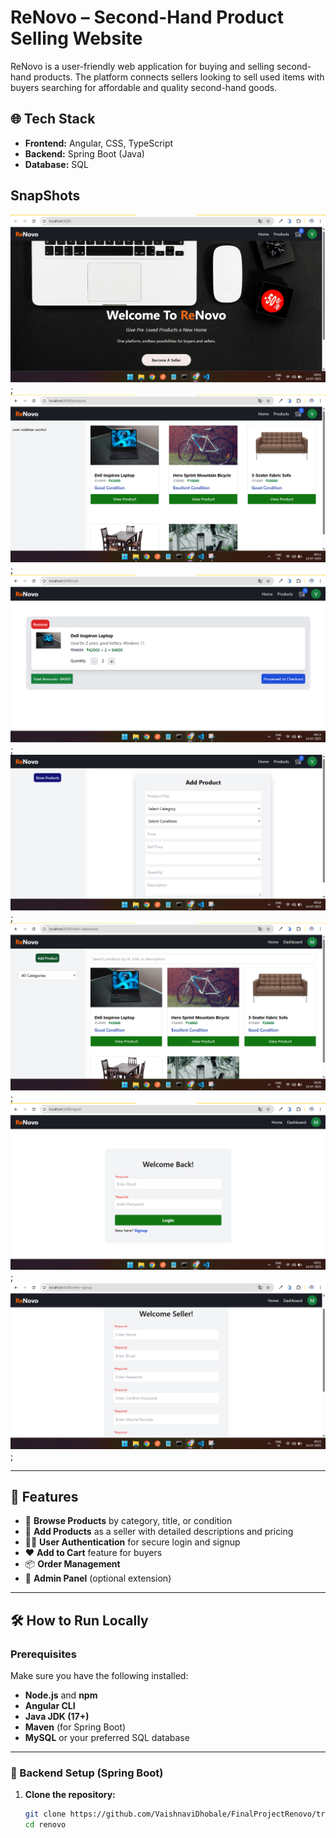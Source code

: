 # ReNovo – Second-Hand Product Selling Website
ReNovo is a user-friendly web application for buying and selling second-hand products. The platform connects sellers looking to sell used items with buyers searching for affordable and quality second-hand goods.

## 🌐 Tech Stack

- **Frontend:** Angular, CSS, TypeScript
- **Backend:** Spring Boot (Java)
- **Database:** SQL 

## SnapShots
![Homepage](./ReNovo-View/public/assets/Home.png);
![Product](./ReNovo-View/public/assets/product.png);
![Cart](./ReNovo-View/public/assets/Cart.png);
![Add Product](./ReNovo-View/public/assets/AddProduct.png);
![Seller Dahboard](./ReNovo-View/public/assets/SellerDasboard.png);
![Login](./ReNovo-View/public/assets/Login.png);
![Signup](./ReNovo-View/public/assets/Signup.png);

---

## 🚀 Features

- 🛒 **Browse Products** by category, title, or condition
- 🧾 **Add Products** as a seller with detailed descriptions and pricing
- 🧍‍♂️ **User Authentication** for secure login and signup
- ❤️ **Add to Cart** feature for buyers
- 📦 **Order Management**
- 📃 **Admin Panel** (optional extension)

---

## 🛠️ How to Run Locally

### Prerequisites

Make sure you have the following installed:

- **Node.js** and **npm**
- **Angular CLI**
- **Java JDK (17+)**
- **Maven** (for Spring Boot)
- **MySQL** or your preferred SQL database

---

### 🔧 Backend Setup (Spring Boot)

1. **Clone the repository:**
   ```bash
   git clone https://github.com/VaishnaviDhobale/FinalProjectRenovo/tree/master/ReNovo
   cd renovo
